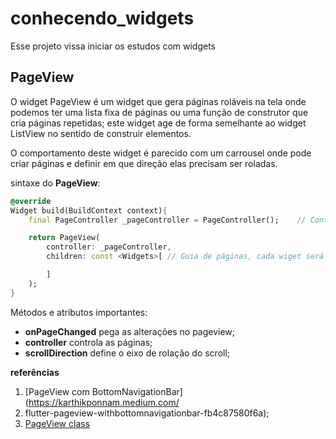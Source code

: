 # conhecendo_widgets

Esse projeto vissa iniciar os estudos com widgets

## PageView
O widget PageView é um widget que gera páginas roláveis ​​na tela onde podemos ter uma lista fixa de páginas ou uma função de construtor que cria páginas repetidas; este widget age de forma semelhante ao widget ListView no sentido de construir elementos.

O comportamento deste widget é parecido com um carrousel onde pode criar páginas e definir em que direção elas precisam ser roladas.

sintaxe do **PageView**:
```dart
@override
Widget build(BuildContext context){
    final PageController _pageController = PageController();    // Controla a pagina

    return PageView(
        controller: _pageController,
        children: const <Widgets>[ // Guia de páginas, cada wiget será uma page

        ]
    );
}
```
Métodos e atributos importantes:<br/>
- **onPageChanged** pega as alterações no pageview;
- **controller**    controla as páginas;
- **scrollDirection** define o eixo de rolação do scroll;

**referências**<br/>
1. [PageView com BottomNavigationBar](https://karthikponnam.medium.com/
2. flutter-pageview-withbottomnavigationbar-fb4c87580f6a);
3. [PageView class](https://api.flutter.dev/flutter/widgets/PageView-class.html)